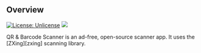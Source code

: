 ## Overview
[![License: Unlicense](https://img.shields.io/badge/license-Unlicense-blue.svg)](http://unlicense.org/)
[![](https://img.shields.io/github/v/release/dmitriy-ilchenko/QrAndBarcodeScanner)](https://github.com/dmitriy-ilchenko/QrAndBarcodeScanner/releases/latest)

QR & Barcode Scanner is an ad-free, open-source scanner app. It uses the [ZXing][zxing] scanning library.
